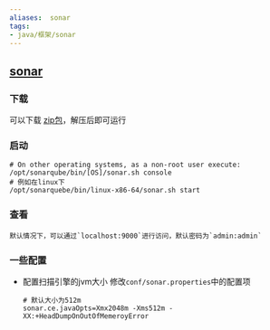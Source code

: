 ```yaml
---
aliases:  sonar
tags:
- java/框架/sonar
---
```



## [sonar](https://www.sonarqube.org/)

###  下载

可以下载 [zip包](https://www.sonarqube.org/downloads/)，解压后即可运行

### 启动

```shell
# On other operating systems, as a non-root user execute:
/opt/sonarqube/bin/[OS]/sonar.sh console
# 例如在linux下
/opt/sonarquebe/bin/linux-x86-64/sonar.sh start
```
	
###  查看
	默认情况下，可以通过`localhost:9000`进行访问，默认密码为`admin:admin`
	
### 一些配置

- 配置扫描引擎的jvm大小
	修改`conf/sonar.properties`中的配置项
	```properties
	# 默认大小为512m
	sonar.ce.javaOpts=Xmx2048m -Xms512m -XX:+HeadDumpOnOutOfMemeroyError
	```




